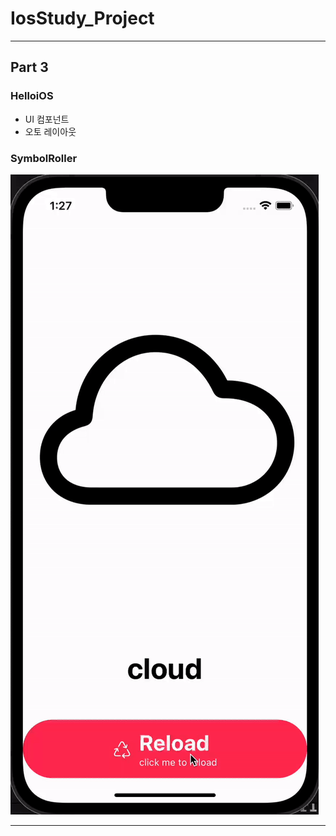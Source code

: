 # IosStudy_Project

<hr>

<h2>Part 3</h2>

<h3>HelloiOS</h3>

- UI 컴포넌트
- 오토 레이아웃

<h3>SymbolRoller</h3>

<img src="https://github.com/JinUng41/IosStudy_Project/blob/master/Part3/SybolRollerResult.gif">

<hr>
